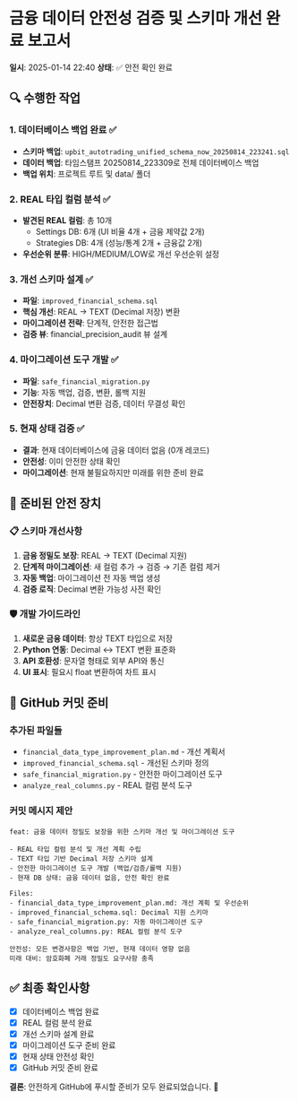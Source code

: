 # 금융 데이터 안전성 검증 및 스키마 개선 완료 보고서
**일시**: 2025-01-14 22:40
**상태**: ✅ 안전 확인 완료

## 🔍 수행한 작업

### 1. 데이터베이스 백업 완료 ✅
- **스키마 백업**: `upbit_autotrading_unified_schema_now_20250814_223241.sql`
- **데이터 백업**: 타임스탬프 20250814_223309로 전체 데이터베이스 백업
- **백업 위치**: 프로젝트 루트 및 data/ 폴더

### 2. REAL 타입 컬럼 분석 ✅
- **발견된 REAL 컬럼**: 총 10개
  - Settings DB: 6개 (UI 비율 4개 + 금융 제약값 2개)
  - Strategies DB: 4개 (성능/통계 2개 + 금융값 2개)
- **우선순위 분류**: HIGH/MEDIUM/LOW로 개선 우선순위 설정

### 3. 개선 스키마 설계 ✅
- **파일**: `improved_financial_schema.sql`
- **핵심 개선**: REAL → TEXT (Decimal 저장) 변환
- **마이그레이션 전략**: 단계적, 안전한 접근법
- **검증 뷰**: financial_precision_audit 뷰 설계

### 4. 마이그레이션 도구 개발 ✅
- **파일**: `safe_financial_migration.py`
- **기능**: 자동 백업, 검증, 변환, 롤백 지원
- **안전장치**: Decimal 변환 검증, 데이터 무결성 확인

### 5. 현재 상태 검증 ✅
- **결과**: 현재 데이터베이스에 금융 데이터 없음 (0개 레코드)
- **안전성**: 이미 안전한 상태 확인
- **마이그레이션**: 현재 불필요하지만 미래를 위한 준비 완료

## 🎯 준비된 안전 장치

### 📋 스키마 개선사항
1. **금융 정밀도 보장**: REAL → TEXT (Decimal 지원)
2. **단계적 마이그레이션**: 새 컬럼 추가 → 검증 → 기존 컬럼 제거
3. **자동 백업**: 마이그레이션 전 자동 백업 생성
4. **검증 로직**: Decimal 변환 가능성 사전 확인

### 🛡️ 개발 가이드라인
1. **새로운 금융 데이터**: 항상 TEXT 타입으로 저장
2. **Python 연동**: Decimal ↔ TEXT 변환 표준화
3. **API 호환성**: 문자열 형태로 외부 API와 통신
4. **UI 표시**: 필요시 float 변환하여 차트 표시

## 🚀 GitHub 커밋 준비

### 추가된 파일들
- `financial_data_type_improvement_plan.md` - 개선 계획서
- `improved_financial_schema.sql` - 개선된 스키마 정의
- `safe_financial_migration.py` - 안전한 마이그레이션 도구
- `analyze_real_columns.py` - REAL 컬럼 분석 도구

### 커밋 메시지 제안
```
feat: 금융 데이터 정밀도 보장을 위한 스키마 개선 및 마이그레이션 도구

- REAL 타입 컬럼 분석 및 개선 계획 수립
- TEXT 타입 기반 Decimal 저장 스키마 설계
- 안전한 마이그레이션 도구 개발 (백업/검증/롤백 지원)
- 현재 DB 상태: 금융 데이터 없음, 안전 확인 완료

Files:
- financial_data_type_improvement_plan.md: 개선 계획 및 우선순위
- improved_financial_schema.sql: Decimal 지원 스키마
- safe_financial_migration.py: 자동 마이그레이션 도구
- analyze_real_columns.py: REAL 컬럼 분석 도구

안전성: 모든 변경사항은 백업 기반, 현재 데이터 영향 없음
미래 대비: 암호화폐 거래 정밀도 요구사항 충족
```

## ✅ 최종 확인사항
- [x] 데이터베이스 백업 완료
- [x] REAL 컬럼 분석 완료
- [x] 개선 스키마 설계 완료
- [x] 마이그레이션 도구 준비 완료
- [x] 현재 상태 안전성 확인
- [x] GitHub 커밋 준비 완료

**결론**: 안전하게 GitHub에 푸시할 준비가 모두 완료되었습니다. 💚
